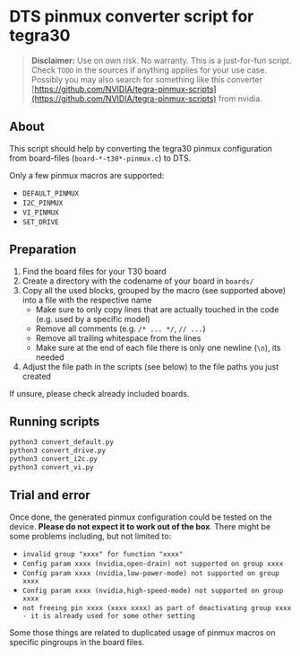 # DTS pinmux converter script for tegra30

> **Disclaimer:** Use on own risk. No warranty. This is a just-for-fun script. Check `TODO` in the sources if anything applies for your use case. Possibly you may also search for something like this converter [https://github.com/NVIDIA/tegra-pinmux-scripts](https://github.com/NVIDIA/tegra-pinmux-scripts) from nvidia. 

## About

This script should help by converting the tegra30 pinmux configuration from board-files (`board-*-t30*-pinmux.c`) to DTS.

Only a few pinmux macros are supported:

- `DEFAULT_PINMUX`
- `I2C_PINMUX`
- `VI_PINMUX`
- `SET_DRIVE`

## Preparation

1. Find the board files for your T30 board
2. Create a directory with the codename of your board in `boards/` 
3. Copy all the used blocks, grouped by the macro (see supported above) into a file with the respective name 
    - Make sure to only copy lines that are actually touched in the code (e.g. used by a specific model)
    - Remove all comments (e.g. `/* ... */`, `// ...`)
    - Remove all trailing whitespace from the lines
    - Make sure at the end of each file there is only one newline (`\n`), its needed
4. Adjust the file path in the scripts (see below) to the file paths you just created

If unsure, please check already included boards.

## Running scripts

```bash
python3 convert_default.py
python3 convert_drive.py
python3 convert_i2c.py
python3 convert_vi.py
```

## Trial and error

Once done, the generated pinmux configuration could be tested on the device. **Please do not expect it to work out of the box**. There might be some problems including, but not limited to:

- `invalid group "xxxx" for function "xxxx"`
- `Config param xxxx (nvidia,open-drain) not supported on group xxxx`
- `Config param xxxx (nvidia,low-power-mode) not supported on group xxxx`
- `Config param xxxx (nvidia,high-speed-mode) not supported on group xxxx`
- `not freeing pin xxxx (xxxx xxxx) as part of deactivating group xxxx - it is already used for some other setting`

Some those things are related to duplicated usage of pinmux macros on specific pingroups in the board files.

